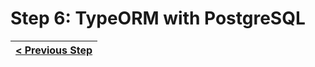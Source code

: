 # Step 6: TypeORM with PostgreSQL

[//]: # (head-end)




[//]: # (foot-start)

[{]: <helper> (navStep)

| [< Previous Step](step5.md) |
|:----------------------|

[}]: #
